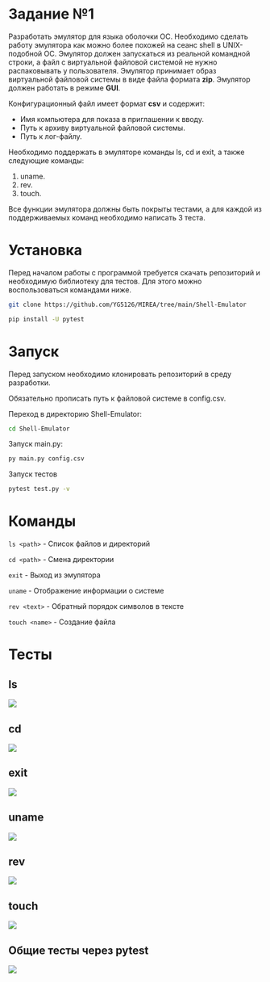 # **Задание №1**
Разработать эмулятор для языка оболочки ОС. Необходимо сделать работу эмулятора как можно более похожей на сеанс shell в UNIX-подобной ОС. Эмулятор должен запускаться из реальной командной строки, а файл с виртуальной файловой системой не нужно распаковывать у пользователя. Эмулятор принимает образ виртуальной файловой системы в виде файла формата **zip**. Эмулятор должен работать в режиме **GUI**.

Конфигурационный файл имеет формат **csv** и содержит:
- Имя компьютера для показа в приглашении к вводу.
- Путь к архиву виртуальной файловой системы.
- Путь к лог-файлу.

Необходимо поддержать в эмуляторе команды ls, cd и exit, а также следующие команды:
1. uname.
2. rev.
3. touch.

Все функции эмулятора должны быть покрыты тестами, а для каждой из поддерживаемых команд необходимо написать 3 теста.
# Установка
Перед началом работы с программой требуется скачать репозиторий и необходимую библиотеку для тестов. Для этого можно воспользоваться командами ниже.
```Bash
git clone https://github.com/YG5126/MIREA/tree/main/Shell-Emulator
```
```Bash
pip install -U pytest
```
# Запуск
Перед запуском необходимо клонировать репозиторий в среду разработки.

Обязательно прописать путь к файловой системе в config.csv.

Переход в директорию Shell-Emulator:
```Bash
cd Shell-Emulator
```
Запуск main.py:
```Bash
py main.py config.csv
```
Запуск тестов
```Bash
pytest test.py -v
```
# Команды

``` ls <path> ``` - Список файлов и директорий

``` cd <path> ``` - Смена директории

``` exit ``` - Выход из эмулятора

``` uname ``` - Отображение информации о системе

``` rev <text> ``` - Обратный порядок символов в тексте

``` touch <name> ``` - Создание файла

# Тесты
## ls
![](https://github.com/YG5126/MIREA/tree/main/Shell-Emulator/Test/Test_ls.png)
## cd
![](https://github.com/YG5126/MIREA/tree/main/Shell-Emulator/Test/Test_cd.png)
## exit
![](https://github.com/YG5126/MIREA/tree/main/Shell-Emulator/Test/Test_exit.png)
## uname
![](https://github.com/YG5126/MIREA/tree/main/Shell-Emulator/Test/Test_uname.png)
## rev
![](https://github.com/YG5126/MIREA/tree/main/Shell-Emulator/Test/Test_rev.png)
## touch
![](https://github.com/YG5126/MIREA/tree/main/Shell-Emulator/Test/Test_touch.png)
## Общие тесты через pytest
![](https://github.com/YG5126/MIREA/tree/main/Shell-Emulator/Test/Test_common.png)

